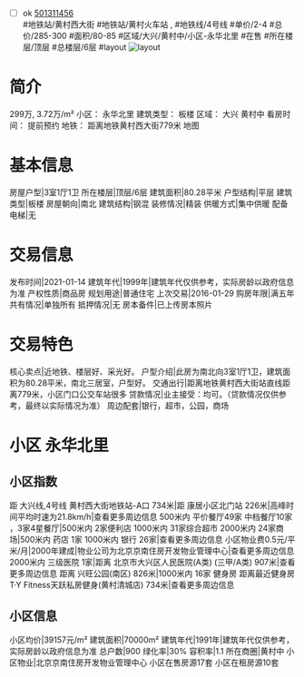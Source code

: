 - [ ] ok [501311456](https://bj.5i5j.com/ershoufang/501311456.html)  
 #地铁站/黄村西大街 #地铁站/黄村火车站 ,  #地铁线/4号线
#单价/2-4 #总价/285-300 #面积/80-85   #区域/大兴/黄村中/小区-永华北里 #在售 #所在楼层/顶层 #总楼层/6层 #layout 
![layout](http://image2a.5i5j.com/bdir/layout/560ab919155e4f88afc7b7f6fb7be10e.jpg_P5.jpg) 
# 简介 
 299万,  3.72万/m² 
小区： 永华北里
建筑类型： 板楼
区域： 大兴 黄村中
看房时间： 提前预约
地铁： 距离地铁黄村西大街779米 地图
# 基本信息 
 房屋户型|3室1厅1卫
所在楼层|顶层/6层
建筑面积|80.28平米
户型结构|平层
建筑类型|板楼
房屋朝向|南北
建筑结构|钢混
装修情况|精装
供暖方式|集中供暖
配备电梯|无
# 交易信息 
 发布时间|2021-01-14
建筑年代|1999年|建筑年代仅供参考，实际房龄以政府信息为准
产权性质|商品房
规划用途|普通住宅
上次交易|2016-01-29
购房年限|满五年
共有情况|单独所有
抵押情况|无
房本备件|已上传房本照片
# 交易特色 
 核心卖点|近地铁、楼层好、采光好。
户型介绍|此房为南北向3室1厅1卫，建筑面积为80.28平米，南北三居室，户型好。
交通出行|距离地铁黄村西大街站直线距离779米，小区门口公交车站很多
贷款情况|业主接受：均可。（贷款情况仅供参考，最终以实际情况为准）
周边配套|银行，超市，公园，商场
# 小区 永华北里
## 小区指数 
 距 大兴线,4号线 黄村西大街地铁站-A口 734米|距 康居小区北门站 226米|高峰时间平均时速为21.8km/h|查看更多周边信息
500米内 平价餐厅49家
中档餐厅10家 ，3家4星餐厅|500米内 2家便利店
1000米内 31家综合超市
2000米内 24家商场|500米内 药店 1家
1000米内 银行 26家|查看更多周边信息
小区物业费0.5元/平米/月|2000年建成|物业公司为北京京南住房开发物业管理中心|查看更多周边信息
2000米内 三级医院 1家|距离 北京市大兴区人民医院(A类) (三甲/A类) 907米|查看更多周边信息
距离 兴旺公园(南区) 826米|1000米内 16家 健身房
距离最近健身房T·Y Fitness天跃私房健身(黄村清城店) 734米|查看更多周边信息
## 小区信息 
 小区均价|39157元/m²
建筑面积|70000m²
建筑年代|1991年|建筑年代仅供参考，实际房龄以政府信息为准
总户数|900
绿化率|30%
容积率|1.1
所在商圈|黄村中
小区物业|北京京南住房开发物业管理中心
小区在售房源17套
小区在租房源10套
